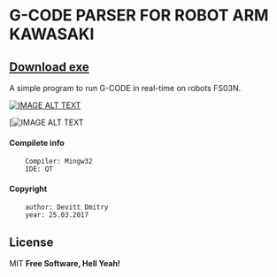 # G-CODE PARSER FOR ROBOT ARM KAWASAKI
## [Download exe](https://github.com/GigaFlopsis/KAWA-GCODE/raw/master/exe/KAWA-GCODE.rar)


A simple program to run G-CODE in real-time on robots FS03N.


[![IMAGE ALT TEXT](http://img.youtube.com/vi/pcEss6rYMTM/0.jpg)](https://www.youtube.com/watch?v=pcEss6rYMTM "Video Title")

[![IMAGE ALT TEXT](https://image.ibb.co/jqEGCm/program2.png "window")

#### Compilete info
        Compiler: Mingw32
        IDE: QT

#### Copyright   
        author: Devitt Dmitry
        year: 25.03.2017

License
----

MIT
**Free Software, Hell Yeah!**
